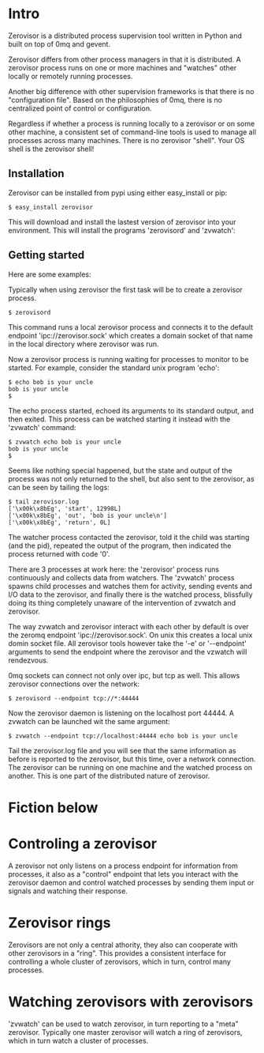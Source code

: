 # Intro

Zerovisor is a distributed process supervision tool written in Python
and built on top of 0mq and gevent.

Zerovisor differs from other process managers in that it is
distributed.  A zerovisor process runs on one or more machines and
"watches" other locally or remotely running processes.

Another big difference with other supervision frameworks is that there
is no "configuration file".  Based on the philosophies of 0mq, there
is no centralized point of control or configuration.

Regardless if whether a process is running locally to a zerovisor or
on some other machine, a consistent set of command-line tools is used
to manage all processes across many machines.  There is no zerovisor
"shell".  Your OS shell is the zerovisor shell!

## Installation

Zerovisor can be installed from pypi using either easy_install or pip:

    $ easy_install zerovisor
    
This will download and install the lastest version of zerovisor into
your environment.  This will install the programs 'zerovisord' and
'zvwatch':

## Getting started

Here are some examples:

Typically when using zerovisor the first task will be to create a
zerovisor process.

    $ zerovisord

This command runs a local zerovisor process and connects it to the
default endpoint 'ipc://zerovisor.sock' which creates a domain socket
of that name in the local directory where zerovisor was run.

Now a zerovisor process is running waiting for processes to monitor to
be started.  For example, consider the standard unix program 'echo':

    $ echo bob is your uncle
    bob is your uncle
    $

The echo process started, echoed its arguments to its standard output,
and then exited.  This process can be watched starting it instead with
the 'zvwatch' command:

    $ zvwatch echo bob is your uncle
    bob is your uncle
    $

Seems like nothing special happened, but the state and output of the
process was not only returned to the shell, but also sent to the
zerovisor, as can be seen by tailing the logs:

    $ tail zerovisor.log
    ['\x00k\x8bEg', 'start', 12998L]
    ['\x00k\x8bEg', 'out', 'bob is your uncle\n']
    ['\x00k\x8bEg', 'return', 0L]

The watcher process contacted the zerovisor, told it the child was
starting (and the pid), repeated the output of the program, then
indicated the process returned with code '0'.

There are 3 processes at work here: the 'zerovisor' process runs
continuously and collects data from watchers.  The 'zvwatch' process
spawns child processes and watches them for activity, sending events
and I/O data to the zerovisor, and finally there is the watched
process, blissfully doing its thing completely unaware of the
intervention of zvwatch and zerovisor.

The way zvwatch and zerovisor interact with each other by default is
over the zeromq endpoint 'ipc://zerovisor.sock'.  On unix this creates
a local unix domin socket file.  All zerovisor tools however take the
'-e' or '--endpoint' arguments to send the endpoint where the
zerovisor and the vzwatch will rendezvous.

0mq sockets can connect not only over ipc, but tcp as well.  This
allows zerovisor connections over the network:

    $ zerovisord --endpoint tcp://*:44444
    
Now the zerovisor daemon is listening on the localhost port 44444.  A
zvwatch can be launched wit the same argument:

    $ zvwatch --endpoint tcp://localhost:44444 echo bob is your uncle
    
Tail the zerovisor.log file and you will see that the same information
as before is reported to the zerovisor, but this time, over a network
connection.  The zerovisor can be running on one machine and the
watched process on another.  This is one part of the distributed
nature of zerovisor.

# Fiction below

# Controling a zerovisor

A zerovisor not only listens on a process endpoint for information
from processes, it also as a "control" endpoint that lets you interact
with the zerovisor daemon and control watched processes by sending
them input or signals and watching their response.

# Zerovisor rings

Zerovisors are not only a central athority, they also can cooperate
with other zerovisors in a "ring".  This provides a consistent
interface for controlling a whole cluster of zerovisors, which in
turn, control many processes.

# Watching zerovisors with zerovisors

'zvwatch' can be used to watch zerovisor, in turn reporting to a
"meta" zerovisor.  Typically one master zerovisor will watch a ring of
zerovisors, which in turn watch a cluster of processes.
